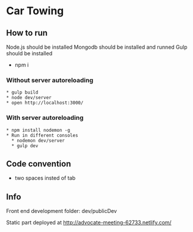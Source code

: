 # Car Towing

## How to run

  Node.js should be installed
  Mongodb should be installed and runned
  Gulp should be installed

  * npm i


  ### Without server autoreloading

    * gulp build
    * node dev/server
    * open http://localhost:3000/


  ### With server autoreloading

    * npm install nodemon -g
    * Run in different consoles
      * nodemon dev/server
      * gulp dev


## Code convention

  * two spaces insted of tab


## Info

  Front end development folder: dev/publicDev

  Static part deployed at http://advocate-meeting-62733.netlify.com/